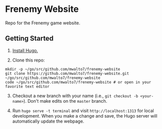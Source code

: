 # Frenemy Website

Repo for the Frenemy game website.

## Getting Started

1. [Install Hugo.](https://gohugo.io/getting-started/installing/)

2. Clone this repo:

```shell
mkdir -p ~/go/src/github.com/mwalto7/frenemy-website
git clone https://github.com/mwalto7/frenemy-website.git ~/go/src/github.com/mwalto7/frenemy-website
code ~/go/src/github.com/mwalto7/frenemy-website # or open in your favorite text editor
```

3. Checkout a new branch with your name (i.e., `git checkout -b <your-name>`). 
Don't make edits on the `master` branch.

4. Run `hugo serve -t terminal` and visit `http://localhost:1313` for local development.
When you make a change and save, the Hugo server will automatically update 
the webpage.
